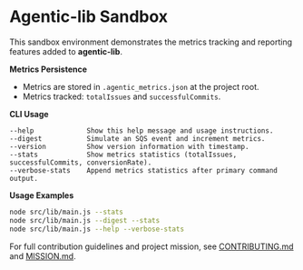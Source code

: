 # Agentic-lib Sandbox

This sandbox environment demonstrates the metrics tracking and reporting features added to **agentic-lib**.

**Metrics Persistence**

- Metrics are stored in `.agentic_metrics.json` at the project root.
- Metrics tracked: `totalIssues` and `successfulCommits`.

**CLI Usage**

```
--help             Show this help message and usage instructions.
--digest           Simulate an SQS event and increment metrics.
--version          Show version information with timestamp.
--stats            Show metrics statistics (totalIssues, successfulCommits, conversionRate).
--verbose-stats    Append metrics statistics after primary command output.
```

**Usage Examples**

```bash
node src/lib/main.js --stats
node src/lib/main.js --digest --stats
node src/lib/main.js --help --verbose-stats
```

For full contribution guidelines and project mission, see [CONTRIBUTING.md](../../CONTRIBUTING.md) and [MISSION.md](../../MISSION.md).